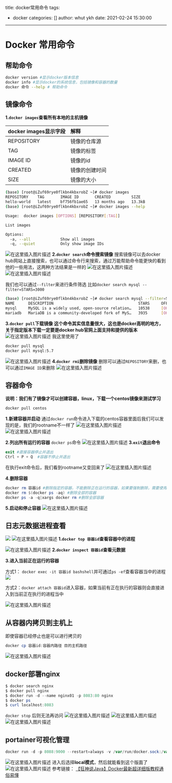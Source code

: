 title: docker常用命令
tags:
  - docker
categories: []
author: whut ykh
date: 2021-02-24 15:30:00
---
# Docker 常用命令
## 帮助命令

```bash
docker version #显示docker版本信息
docker info #显示docker的系统信息，包括镜像和容器的数量
docker 命令 --help # 帮助命令
```

## 镜像命令
**1.`docker images`查看所有本地的主机镜像**

| docker images显示字段| 解释|
|:------------|:------------|
|  REPOSITORY |  镜像的仓库源|
|  TAG | 镜像的标签 |
|  IMAGE ID | 镜像的id |
|  CREATED  | 镜像的创建时间 |
|  SIZE| 镜像的大小 |

<!--more-->
```bash
(base) [root@iZuf69rye0flkbn4kbxrobZ ~]# docker images
REPOSITORY    TAG       IMAGE ID       CREATED         SIZE
hello-world   latest    bf756fb1ae65   13 months ago   13.3kB
(base) [root@iZuf69rye0flkbn4kbxrobZ ~]# docker images --help

Usage:  docker images [OPTIONS] [REPOSITORY[:TAG]]

List images

Options:
  -a, --all             Show all images 
  -q, --quiet           Only show image IDs

```

![在这里插入图片描述](https://img-blog.csdnimg.cn/20210224130929333.png?x-oss-process=image/watermark,type_ZmFuZ3poZW5naGVpdGk,shadow_10,text_aHR0cHM6Ly9ibG9nLmNzZG4ubmV0L0phY2tfX19F,size_16,color_FFFFFF,t_70)
**2.`docker search`命令搜索镜像**
搜索镜像可以去docker hub网站上直接搜索，也可以通过命令行来搜索，通过万能帮助命令能更快的看到他的一些用法，这两种方法结果是一样的
![在这里插入图片描述](https://img-blog.csdnimg.cn/20210224131759589.png?x-oss-process=image/watermark,type_ZmFuZ3poZW5naGVpdGk,shadow_10,text_aHR0cHM6Ly9ibG9nLmNzZG4ubmV0L0phY2tfX19F,size_16,color_FFFFFF,t_70)
![在这里插入图片描述](https://img-blog.csdnimg.cn/20210224131506578.png?x-oss-process=image/watermark,type_ZmFuZ3poZW5naGVpdGk,shadow_10,text_aHR0cHM6Ly9ibG9nLmNzZG4ubmV0L0phY2tfX19F,size_16,color_FFFFFF,t_70)

我们也可以通过`--filter`来进行条件筛选
比如`docker search mysql --filter=STARS=3000`

```bash
(base) [root@iZuf69rye0flkbn4kbxrobZ ~]# docker search mysql --filter=STARS=3000
NAME      DESCRIPTION                                     STARS     OFFICIAL   AUTOMATED
mysql     MySQL is a widely used, open-source relation…   10538     [OK]       
mariadb   MariaDB is a community-developed fork of MyS…   3935      [OK]  
```

**3.`docker pull`下载镜像**
**这个命令其实信息量很大，这也是docker高明的地方，关于指定版本下载一定要是docker hub官网上面支持和提供的版本**
![在这里插入图片描述](https://img-blog.csdnimg.cn/2021022413252511.png?x-oss-process=image/watermark,type_ZmFuZ3poZW5naGVpdGk,shadow_10,text_aHR0cHM6Ly9ibG9nLmNzZG4ubmV0L0phY2tfX19F,size_16,color_FFFFFF,t_70)
我这里使用了

```bash
docker pull mysql
docker pull mysql:5.7
```

![在这里插入图片描述](https://img-blog.csdnimg.cn/20210224132844566.png?x-oss-process=image/watermark,type_ZmFuZ3poZW5naGVpdGk,shadow_10,text_aHR0cHM6Ly9ibG9nLmNzZG4ubmV0L0phY2tfX19F,size_16,color_FFFFFF,t_70)
**4.`docker rmi`删除镜像**
删除可以通过`REPOSITORY`来删，也可以通过`IMAGE ID`来删除
![在这里插入图片描述](https://img-blog.csdnimg.cn/20210224133232500.png)
## 容器命令
**说明：我们有了镜像才可以创建容器，linux，下载一个centos镜像来测试学习**
```bash
docker pull centos
```
**1.新建容器并启动**
通过`docker run`命令进入下载的centos容器里面后我们可以发现的是，我们的rootname不一样了
![在这里插入图片描述](https://img-blog.csdnimg.cn/20210224134041815.png?x-oss-process=image/watermark,type_ZmFuZ3poZW5naGVpdGk,shadow_10,text_aHR0cHM6Ly9ibG9nLmNzZG4ubmV0L0phY2tfX19F,size_16,color_FFFFFF,t_70)![在这里插入图片描述](https://img-blog.csdnimg.cn/20210224134219210.png)

**2.列出所有运行的容器**
`docker ps`命令
![在这里插入图片描述](https://img-blog.csdnimg.cn/2021022413511697.png?x-oss-process=image/watermark,type_ZmFuZ3poZW5naGVpdGk,shadow_10,text_aHR0cHM6Ly9ibG9nLmNzZG4ubmV0L0phY2tfX19F,size_16,color_FFFFFF,t_70)
**3.`exit`退出命令**

```powershell
exit #直接容器停止并退出
Ctrl + P + Q  #容器不停止并退出
```
在执行exit命令后，我们看到rootname又变回来了
![在这里插入图片描述](https://img-blog.csdnimg.cn/20210224134531160.png)


**4.删除容器**

```powershell
docker rm 容器id #删除指定的容器，不能删除正在运行的容器，如果要强制删除，需要使用 rm -f
docker rm $(docker ps -aq) #删除全部的容器
docker ps -a -q|xargs docker rm #删除全部容器
```
**5.启动和停止容器**
![在这里插入图片描述](https://img-blog.csdnimg.cn/20210224135856699.png)
## 日志元数据进程查看
![](https://img-blog.csdnimg.cn/20210224141011643.png?x-oss-process=image/watermark,type_ZmFuZ3poZW5naGVpdGk,shadow_10,text_aHR0cHM6Ly9ibG9nLmNzZG4ubmV0L0phY2tfX19F,size_16,color_FFFFFF,t_70)
![在这里插入图片描述](https://img-blog.csdnimg.cn/20210224141603263.png?x-oss-process=image/watermark,type_ZmFuZ3poZW5naGVpdGk,shadow_10,text_aHR0cHM6Ly9ibG9nLmNzZG4ubmV0L0phY2tfX19F,size_16,color_FFFFFF,t_70)
**1.`docker top 容器id`查看容器中的进程**

![在这里插入图片描述](https://img-blog.csdnimg.cn/20210224141846922.png?x-oss-process=image/watermark,type_ZmFuZ3poZW5naGVpdGk,shadow_10,text_aHR0cHM6Ly9ibG9nLmNzZG4ubmV0L0phY2tfX19F,size_16,color_FFFFFF,t_70)
**2.`docker inspect 容器id`查看元数据**


**3.进入当前正在运行的容器**

方式1： `docker exec -it 容器id bashshell`并可通过`ps -ef`查看容器当中的进程
![](https://img-blog.csdnimg.cn/20210224143749283.png?x-oss-process=image/watermark,type_ZmFuZ3poZW5naGVpdGk,shadow_10,text_aHR0cHM6Ly9ibG9nLmNzZG4ubmV0L0phY2tfX19F,size_16,color_FFFFFF,t_70)



方式2：`docker attach 容器id`进入容器，如果当前有正在执行的容器则会直接进入到当前正在执行的进程当中

![在这里插入图片描述](https://img-blog.csdnimg.cn/20210224142610940.png?x-oss-process=image/watermark,type_ZmFuZ3poZW5naGVpdGk,shadow_10,text_aHR0cHM6Ly9ibG9nLmNzZG4ubmV0L0phY2tfX19F,size_16,color_FFFFFF,t_70)
## 从容器内拷贝到主机上
即使容器已经停止也是可以进行拷贝的
```powershell
docker cp 容器id:容器内路径 目的主机路径
```
![在这里插入图片描述](https://img-blog.csdnimg.cn/20210224144038919.png?x-oss-process=image/watermark,type_ZmFuZ3poZW5naGVpdGk,shadow_10,text_aHR0cHM6Ly9ibG9nLmNzZG4ubmV0L0phY2tfX19F,size_16,color_FFFFFF,t_70)

## docker部署nginx
```powershell
$ docker search nginx
$ docker pull nginx
$ docker run -d --name nginx01 -p 8083:80 nginx
$ docker ps
$ curl localhost:8083
```
`docker stop` 后则无法再访问
![在这里插入图片描述](https://img-blog.csdnimg.cn/20210224145948506.png?x-oss-process=image/watermark,type_ZmFuZ3poZW5naGVpdGk,shadow_10,text_aHR0cHM6Ly9ibG9nLmNzZG4ubmV0L0phY2tfX19F,size_16,color_FFFFFF,t_70)
![在这里插入图片描述](https://img-blog.csdnimg.cn/20210224150019256.png?x-oss-process=image/watermark,type_ZmFuZ3poZW5naGVpdGk,shadow_10,text_aHR0cHM6Ly9ibG9nLmNzZG4ubmV0L0phY2tfX19F,size_16,color_FFFFFF,t_70)
![在这里插入图片描述](https://img-blog.csdnimg.cn/20210224144959653.png?x-oss-process=image/watermark,type_ZmFuZ3poZW5naGVpdGk,shadow_10,text_aHR0cHM6Ly9ibG9nLmNzZG4ubmV0L0phY2tfX19F,size_16,color_FFFFFF,t_70)
## portainer可视化管理

```powershell
docker run -d -p 8088:9000 --restart=always -v /var/run/docker.sock:/var/run/docker.sock --privileged=true portainer/portainer
```
![在这里插入图片描述](https://img-blog.csdnimg.cn/20210224152421776.png?x-oss-process=image/watermark,type_ZmFuZ3poZW5naGVpdGk,shadow_10,text_aHR0cHM6Ly9ibG9nLmNzZG4ubmV0L0phY2tfX19F,size_16,color_FFFFFF,t_70)
进入后选择**local模式**，然后就能看到这个版面了
![在这里插入图片描述](https://img-blog.csdnimg.cn/20210224152631399.png?x-oss-process=image/watermark,type_ZmFuZ3poZW5naGVpdGk,shadow_10,text_aHR0cHM6Ly9ibG9nLmNzZG4ubmV0L0phY2tfX19F,size_16,color_FFFFFF,t_70)
参考链接：
[【狂神说Java】Docker最新超详细版教程通俗易懂](https://www.bilibili.com/video/BV1og4y1q7M4?p=9)